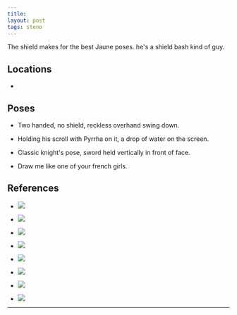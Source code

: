 ```yaml
---
title: 
layout: post
tags: steno
---
```


The shield makes for the best Jaune poses. he's a shield bash kind of guy.


## Locations

- 

## Poses

* Two handed, no shield, reckless overhand swing down.

* Holding his scroll with Pyrrha on it, a drop of water on the screen.

* Classic knight's pose, sword held vertically in front of face. 

* Draw me like one of your french girls. 

## References

* ![](http://i.imgur.com/Afj0UA4.png)

* ![](http://i.imgur.com/L0oaR3B.jpg)

* ![](http://i.imgur.com/Jntj6Ip.png)

* ![](http://i.imgur.com/lVYjk3X.jpg)

* ![](http://i.imgur.com/SupyL4J.png)

* ![](http://i.imgur.com/JQxDiT4.png)

* ![](http://i.imgur.com/qYNHaW5.png)

* ![](http://i.imgur.com/euRkPxv.png)

---

